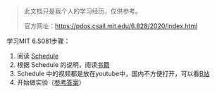 > 此文档只是我个人的学习经历，仅供参考。
>
>  官方网址：https://pdos.csail.mit.edu/6.828/2020/index.html

学习MIT 6.S081步骤：

1. 阅读 [Schedule](https://pdos.csail.mit.edu/6.828/2020/schedule.html)
2. 根据 Schedule 的说明，阅读[书籍](https://pdos.csail.mit.edu/6.828/2020/xv6/book-riscv-rev1.pdf)
3. Schedule 中的视频都是放在youtube中，国内不方便打开，可以看[B站](https://www.bilibili.com/video/BV19k4y1C7kA)
4. 开始做实验（[参考答案](https://github.com/vernon2gh/xv6-labs-2020)）

